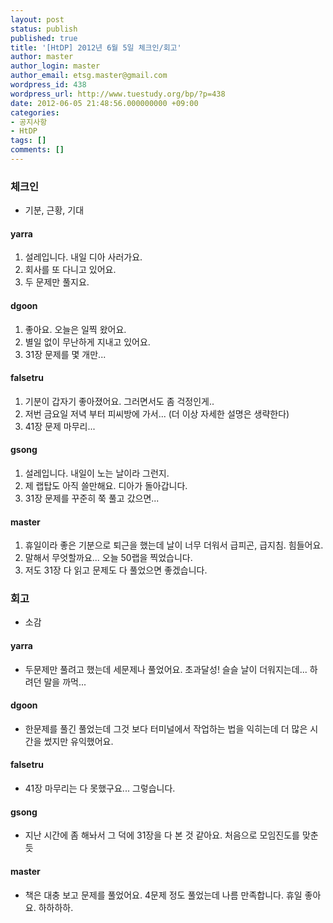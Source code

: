 ```yaml
---
layout: post
status: publish
published: true
title: '[HtDP] 2012년 6월 5일 체크인/회고'
author: master
author_login: master
author_email: etsg.master@gmail.com
wordpress_id: 438
wordpress_url: http://www.tuestudy.org/bp/?p=438
date: 2012-06-05 21:48:56.000000000 +09:00
categories:
- 공지사항
- HtDP
tags: []
comments: []
---
```

<h3>체크인</h3>

<ul>
<li>기분, 근황, 기대</li>
</ul>

<h4>yarra</h4>

<ol>
<li>설레입니다. 내일 디아 사러가요.</li>
<li>회사를 또 다니고 있어요.</li>
<li>두 문제만 풀지요.</li>
</ol>

<h4>dgoon</h4>

<ol>
<li>좋아요. 오늘은 일찍 왔어요.</li>
<li>별일 없이 무난하게 지내고 있어요.</li>
<li>31장 문제를 몇 개만...</li>
</ol>

<h4>falsetru</h4>

<ol>
<li>기분이 갑자기 좋아졌어요. 그러면서도 좀 걱정인게..</li>
<li>저번 금요일 저녁 부터 피씨방에 가서... (더 이상 자세한 설명은 생략한다)</li>
<li>41장 문제 마무리...</li>
</ol>

<h4>gsong</h4>

<ol>
<li>설레입니다. 내일이 노는 날이라 그런지.</li>
<li>제 랩탑도 아직 쓸만해요. 디아가 돌아갑니다.</li>
<li>31장 문제를 꾸준히 쭉 풀고 갔으면...</li>
</ol>

<h4>master</h4>

<ol>
<li>휴일이라 좋은 기분으로 퇴근을 했는데 날이 너무 더워서 급피곤, 급지침. 힘들어요.</li>
<li>말해서 무엇할까요... 오늘 50랩을 찍었습니다.</li>
<li>저도 31장 다 읽고 문제도 다 풀었으면 좋겠습니다.</li>
</ol>

<h3>회고</h3>

<ul>
<li>소감</li>
</ul>

<h4>yarra</h4>

<ul>
<li>두문제만 풀려고 했는데 세문제나 풀었어요. 초과달성! 슬슬 날이 더워지는데... 하려던 말을 까먹...</li>
</ul>

<h4>dgoon</h4>

<ul>
<li>한문제를 풀긴 풀었는데 그것 보다 터미널에서 작업하는 법을 익히는데 더 많은 시간을 썼지만 유익했어요.</li>
</ul>

<h4>falsetru</h4>

<ul>
<li>41장 마무리는 다 못했구요... 그렇습니다.</li>
</ul>

<h4>gsong</h4>

<ul>
<li>지난 시간에 좀 해놔서 그 덕에 31장을 다 본 것 같아요. 처음으로 모임진도를 맞춘듯</li>
</ul>

<h4>master</h4>

<ul>
<li>책은 대충 보고 문제를 풀었어요. 4문제 정도 풀었는데 나름 만족합니다. 휴일 좋아요. 하하하하.</li>
</ul>
